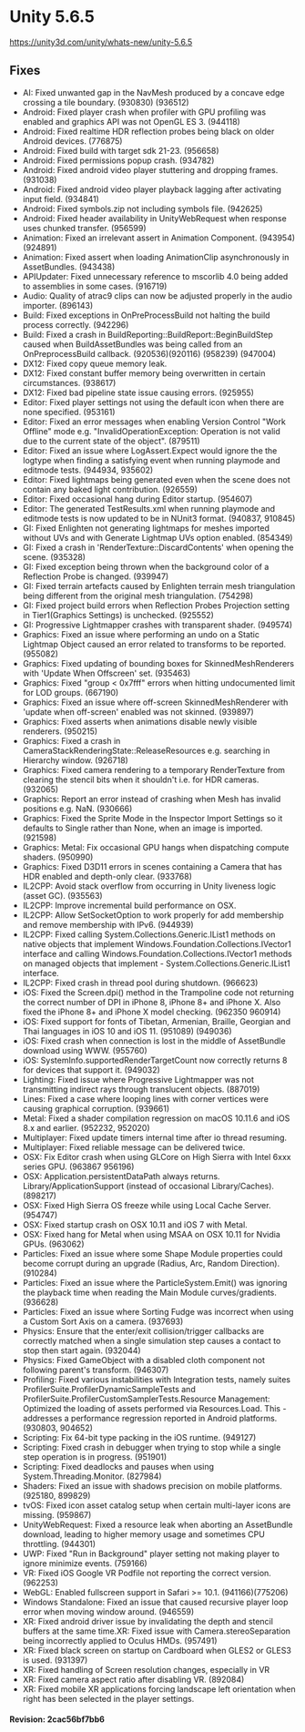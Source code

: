 # Unity 5.6.5

https://unity3d.com/unity/whats-new/unity-5.6.5

## Fixes



*   AI: Fixed unwanted gap in the NavMesh produced by a concave edge crossing a tile boundary. (930830) (936512)
*   Android: Fixed player crash when profiler with GPU profiling was enabled and graphics API was not OpenGL ES 3. (944118)
*   Android: Fixed realtime HDR reflection probes being black on older Android devices. (776875)
*   Android: Fixed build with target sdk 21-23. (956658)
*   Android: Fixed permissions popup crash. (934782)
*   Android: Fixed android video player stuttering and dropping frames. (931038)
*   Android: Fixed android video player playback lagging after activating input field. (934841)
*   Android: Fixed symbols.zip not including symbols file. (942625)
*   Android: Fixed header availability in UnityWebRequest when response uses chunked transfer. (956599)
*   Animation: Fixed an irrelevant assert in Animation Component. (943954) (924891)
*   Animation: Fixed assert when loading AnimationClip asynchronously in AssetBundles. (943438)
*   APIUpdater: Fixed unnecessary reference to mscorlib 4.0 being added to assemblies in some cases. (916719)
*   Audio: Quality of atrac9 clips can now be adjusted properly in the audio importer. (896143)
*   Build: Fixed exceptions in OnPreProcessBuild not halting the build process correctly. (942296)
*   Build: Fixed a crash in BuildReporting::BuildReport::BeginBuildStep caused when BuildAssetBundles was being called from an OnPreprocessBuild callback. (920536)(920116) (958239) (947004)
*   DX12: Fixed copy queue memory leak.
*   DX12: Fixed constant buffer memory being overwritten in certain circumstances. (938617)
*   DX12: Fixed bad pipeline state issue causing errors. (925955)
*   Editor: Fixed player settings not using the default icon when there are none specified. (953161)
*   Editor: Fixed an error messages when enabling Version Control "Work Offline" mode e.g. "InvalidOperationException: Operation is not valid due to the current state of the object". (879511)
*   Editor: Fixed an issue where LogAssert.Expect would ignore the the logtype when finding a satisfying event when running playmode and editmode tests. (944934, 935602)
*   Editor: Fixed lightmaps being generated even when the scene does not contain any baked light contribution. (926559)
*   Editor: Fixed occasional hang during Editor startup. (954607)
*   Editor: The generated TestResults.xml when running playmode and editmode tests is now updated to be in NUnit3 format. (940837, 910845)
*   GI: Fixed Enlighten not generating lightmaps for meshes imported without UVs and with Generate Lightmap UVs option enabled. (854349)
*   GI: Fixed a crash in 'RenderTexture::DiscardContents' when opening the scene. (935328)
*   GI: Fixed exception being thrown when the background color of a Reflection Probe is changed. (939947)
*   GI: Fixed terrain artefacts caused by Enlighten terrain mesh triangulation being different from the original mesh triangulation. (754298)
*   GI: Fixed project build errors when Reflection Probes Projection setting in Tier1(Graphics Settings) is unchecked. (925552)
*   GI: Progressive Lightmapper crashes with transparent shader. (949574)
*   Graphics: Fixed an issue where performing an undo on a Static Lightmap Object caused an error related to transforms to be reported. (955082)
*   Graphics: Fixed updating of bounding boxes for SkinnedMeshRenderers with 'Update When Offscreen' set. (935463)
*   Graphics: Fixed "group < 0x7fff" errors when hitting undocumented limit for LOD groups. (667190)
*   Graphics: Fixed an issue where off-screen SkinnedMeshRenderer with 'update when off-screen' enabled was not skinned. (939897)
*   Graphics: Fixed asserts when animations disable newly visible renderers. (950215)
*   Graphics: Fixed a crash in CameraStackRenderingState::ReleaseResources e.g. searching in Hierarchy window. (926718)
*   Graphics: Fixed camera rendering to a temporary RenderTexture from clearing the stencil bits when it shouldn't i.e. for HDR cameras. (932065)
*   Graphics: Report an error instead of crashing when Mesh has invalid positions e.g. NaN. (930666)
*   Graphics: Fixed the Sprite Mode in the Inspector Import Settings so it defaults to Single rather than None, when an image is imported. (921598)
*   Graphics: Metal: Fix occasional GPU hangs when dispatching compute shaders. (950990)
*   Graphics: Fixed D3D11 errors in scenes containing a Camera that has HDR enabled and depth-only clear. (933768)
*   IL2CPP: Avoid stack overflow from occurring in Unity liveness logic (asset GC). (935563)
*   IL2CPP: Improve incremental build performance on OSX.
*   IL2CPP: Allow SetSocketOption to work properly for add membership and remove membership with IPv6. (944939)
*   IL2CPP: Fixed calling System.Collections.Generic.IList1 methods on native objects that implement Windows.Foundation.Collections.IVector1 interface and calling Windows.Foundation.Collections.IVector1 methods on managed objects that implement - System.Collections.Generic.IList1 interface.
*   IL2CPP: Fixed crash in thread pool during shutdown. (966623)
*   iOS: Fixed the Screen.dpi() method in the Trampoline code not returning the correct number of DPI in iPhone 8, iPhone 8+ and iPhone X. Also fixed the iPhone 8+ and iPhone X model checking. (962350 960914)
*   iOS: Fixed support for fonts of Tibetan, Armenian, Braille, Georgian and Thai languages in iOS 10 and iOS 11. (951089) (949036)
*   iOS: Fixed crash when connection is lost in the middle of AssetBundle download using WWW. (955760)
*   iOS: SystemInfo.supportedRenderTargetCount now correctly returns 8 for devices that support it. (949032)
*   Lighting: Fixed issue where Progressive Lightmapper was not transmitting indirect rays through translucent objects. (887019)
*   Lines: Fixed a case where looping lines with corner vertices were causing graphical corruption. (939661)
*   Metal: Fixed a shader compilation regression on macOS 10.11.6 and iOS 8.x and earlier. (952232, 952020)
*   Multiplayer: Fixed update timers internal time after io thread resuming.
*   Multiplayer: Fixed reliable message can be delivered twice.
*   OSX: Fix Editor crash when using GLCore on High Sierra with Intel 6xxx series GPU. (963867 956196)
*   OSX: Application.persistentDataPath always returns. Library/ApplicationSupport (instead of occasional Library/Caches). (898217)
*   OSX: Fixed High Sierra OS freeze while using Local Cache Server. (954747)
*   OSX: Fixed startup crash on OSX 10.11 and iOS 7 with Metal.
*   OSX: Fixed hang for Metal when using MSAA on OSX 10.11 for Nvidia GPUs. (963062)
*   Particles: Fixed an issue where some Shape Module properties could become corrupt during an upgrade (Radius, Arc, Random Direction). (910284)
*   Particles: Fixed an issue where the ParticleSystem.Emit() was ignoring the playback time when reading the Main Module curves/gradients. (936628)
*   Particles: Fixed an issue where Sorting Fudge was incorrect when using a Custom Sort Axis on a camera. (937693)
*   Physics: Ensure that the enter/exit collision/trigger callbacks are correctly matched when a single simulation step causes a contact to stop then start again. (932044)
*   Physics: Fixed GameObject with a disabled cloth component not following parent's transform. (946307)
*   Profiling: Fixed various instabilities with Integration tests, namely suites ProfilerSuite.ProfilerDynamicSampleTests and ProfilerSuite.ProfilerCustomSamplerTests.Resource Management: Optimized the loading of assets performed via Resources.Load. This - addresses a performance regression reported in Android platforms. (930803, 904652)
*   Scripting: Fix 64-bit type packing in the iOS runtime. (949127)
*   Scripting: Fixed crash in debugger when trying to stop while a single step operation is in progress. (951901)
*   Scripting: Fixed deadlocks and pauses when using System.Threading.Monitor. (827984)
*   Shaders: Fixed an issue with shadows precision on mobile platforms. (925180, 899829)
*   tvOS: Fixed icon asset catalog setup when certain multi-layer icons are missing. (959867)
*   UnityWebRequest: Fixed a resource leak when aborting an AssetBundle download, leading to higher memory usage and sometimes CPU throttling. (944301)
*   UWP: Fixed "Run in Background" player setting not making player to ignore minimize events. (759166)
*   VR: Fixed iOS Google VR Podfile not reporting the correct version. (962253)
*   WebGL: Enabled fullscreen support in Safari >= 10.1. (941166)(775206)
*   Windows Standalone: Fixed an issue that caused recursive player loop error when moving window around. (946559)
*   XR: Fixed android driver issue by invalidating the depth and stencil buffers at the same time.XR: Fixed issue with Camera.stereoSeparation being incorrectly applied to Oculus HMDs. (957491)
*   XR: Fixed black screen on startup on Cardboard when GLES2 or GLES3 is used. (931397)
*   XR: Fixed handling of Screen resolution changes, especially in VR
*   XR: Fixed camera aspect ratio after disabling VR. (892084)
*   XR: Fixed mobile XR applications forcing landscape left orientation when right has been selected in the player settings.

#### Revision: 2cac56bf7bb6